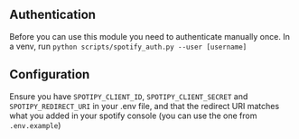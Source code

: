 ## Authentication
Before you can use this module you need to authenticate manually once.
In a venv, run `python scripts/spotify_auth.py --user [username]`


## Configuration
Ensure you have `SPOTIPY_CLIENT_ID`, `SPOTIPY_CLIENT_SECRET` and `SPOTIPY_REDIRECT_URI` in your .env file, and that the redirect URI matches what you added in your spotify console (you can use the one from `.env.example`)
